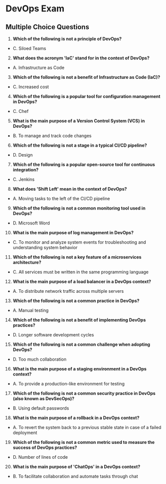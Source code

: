 # DevOps Exam

## Multiple Choice Questions

1. **Which of the following is not a principle of DevOps?**
- C. Siloed Teams

2. **What does the acronym 'IaC' stand for in the context of DevOps?**
- A. Infrastructure as Code

3. **Which of the following is not a benefit of Infrastructure as Code (IaC)?**
- C. Increased cost

4. **Which of the following is a popular tool for configuration management in DevOps?**
- C. Chef

5. **What is the main purpose of a Version Control System (VCS) in DevOps?**
- B. To manage and track code changes

6. **Which of the following is not a stage in a typical CI/CD pipeline?**
- D. Design

7. **Which of the following is a popular open-source tool for continuous integration?**
- C. Jenkins

8. **What does 'Shift Left' mean in the context of DevOps?**
- A. Moving tasks to the left of the CI/CD pipeline

9. **Which of the following is not a common monitoring tool used in DevOps?**
- D. Microsoft Word

10. **What is the main purpose of log management in DevOps?**
- C. To monitor and analyze system events for troubleshooting and understanding system behavior

11. **Which of the following is not a key feature of a microservices architecture?**
- C. All services must be written in the same programming language

12. **What is the main purpose of a load balancer in a DevOps context?**
- A. To distribute network traffic across multiple servers

13. **Which of the following is not a common practice in DevOps?**
- A. Manual testing

14. **Which of the following is not a benefit of implementing DevOps practices?**
- D. Longer software development cycles

15. **Which of the following is not a common challenge when adopting DevOps?**
- D. Too much collaboration

16. **What is the main purpose of a staging environment in a DevOps context?**
- A. To provide a production-like environment for testing

17. **Which of the following is not a common security practice in DevOps (also known as DevSecOps)?**
- B. Using default passwords

18. **What is the main purpose of a rollback in a DevOps context?**
- A. To revert the system back to a previous stable state in case of a failed deployment

19. **Which of the following is not a common metric used to measure the success of DevOps practices?**
- D. Number of lines of code

20. **What is the main purpose of 'ChatOps' in a DevOps context?**
- B. To facilitate collaboration and automate tasks through chat

